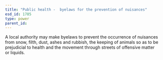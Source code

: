 ```yaml
---
title: "Public health -  byelaws for the prevention of nuisances"
esd_id: 1785
type: power
parent_id:  
---
```


A local authority may make byelaws  to prevent the occurrence of nuisances from snow, filth, dust, ashes and rubbish,  the keeping of animals so as to be prejudicial to health and the movement through streets of offensive matter or liquids.  

